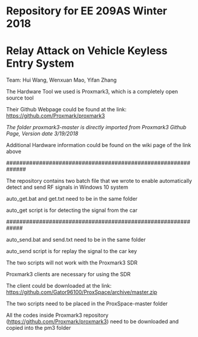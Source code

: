# Repository for EE 209AS Winter 2018
# Relay Attack on Vehicle Keyless Entry System
Team: Hui Wang, Wenxuan Mao, Yifan Zhang


The Hardware Tool we used is Proxmark3, which is a completely open source tool

Their Github Webpage could be found at the link: https://github.com/Proxmark/proxmark3

_The folder proxmark3-master is directly imported from Proxmark3 Github Page, Version date 3/19/2018_

Additional Hardware information could be found on the wiki page of the link above

##############################################################

The repository contains two batch file that we wrote to enable automatically detect and send RF signals in Windows 10 system

auto_get.bat and get.txt need to be in the same folder

auto_get script is for detecting the signal from the car 

#############################################################

auto_send.bat and send.txt need to be in the same folder

auto_send script is for replay the signal to the car key

The two scripts will not work with the Proxmark3 SDR

Proxmark3 clients are necessary for using the SDR

The client could be downloaded at the link: https://github.com/Gator96100/ProxSpace/archive/master.zip

The two scripts need to be placed in the ProxSpace-master folder

All the codes inside Proxmark3 repository (https://github.com/Proxmark/proxmark3) need to be downloaded and copied into the pm3 folder
